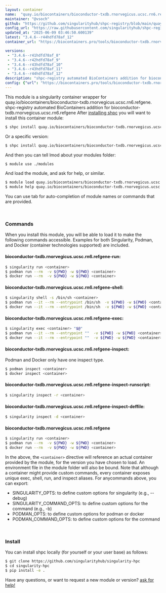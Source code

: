 ```yaml
---
layout: container
name:  "quay.io/biocontainers/bioconductor-txdb.rnorvegicus.ucsc.rn6.refgene"
maintainer: "@vsoch"
github: "https://github.com/singularityhub/shpc-registry/blob/main/quay.io/biocontainers/bioconductor-txdb.rnorvegicus.ucsc.rn6.refgene/container.yaml"
config_url: "https://raw.githubusercontent.com/singularityhub/shpc-registry/main/quay.io/biocontainers/bioconductor-txdb.rnorvegicus.ucsc.rn6.refgene/container.yaml"
updated_at: "2025-06-09 03:46:50.600139"
latest: "3.4.6--r44hdfd78af_12"
container_url: "https://biocontainers.pro/tools/bioconductor-txdb.rnorvegicus.ucsc.rn6.refgene"

versions:
 - "3.4.6--r41hdfd78af_8"
 - "3.4.6--r42hdfd78af_9"
 - "3.4.6--r43hdfd78af_10"
 - "3.4.6--r43hdfd78af_11"
 - "3.4.6--r44hdfd78af_12"
description: "shpc-registry automated BioContainers addition for bioconductor-txdb.rnorvegicus.ucsc.rn6.refgene"
config: {"url": "https://biocontainers.pro/tools/bioconductor-txdb.rnorvegicus.ucsc.rn6.refgene", "maintainer": "@vsoch", "description": "shpc-registry automated BioContainers addition for bioconductor-txdb.rnorvegicus.ucsc.rn6.refgene", "latest": {"3.4.6--r44hdfd78af_12": "sha256:c8f3dacff3f5ae641e69a3c3b328e6d17b08c1ee18427959065227e6dc2b2be6"}, "tags": {"3.4.6--r41hdfd78af_8": "sha256:54a045a5a2b8dc001f5713c361b890c9ee6d8c93b58a4c22f3b3710b5c81ce39", "3.4.6--r42hdfd78af_9": "sha256:207638b5bc382881b11b12c5fdd2fe5e60d7ec8d43c4e74923f167a84c753e0b", "3.4.6--r43hdfd78af_10": "sha256:8f227bb7a05e933787951cb88a932f2ba16450513eba508bd98ca31a51b11c2b", "3.4.6--r43hdfd78af_11": "sha256:3830cfe46b8591dba2056e74f5c0f3a1b44df6d4b7fa363742277e7a477148c3", "3.4.6--r44hdfd78af_12": "sha256:c8f3dacff3f5ae641e69a3c3b328e6d17b08c1ee18427959065227e6dc2b2be6"}, "docker": "quay.io/biocontainers/bioconductor-txdb.rnorvegicus.ucsc.rn6.refgene"}
---
```


This module is a singularity container wrapper for quay.io/biocontainers/bioconductor-txdb.rnorvegicus.ucsc.rn6.refgene.
shpc-registry automated BioContainers addition for bioconductor-txdb.rnorvegicus.ucsc.rn6.refgene
After [installing shpc](#install) you will want to install this container module:


```bash
$ shpc install quay.io/biocontainers/bioconductor-txdb.rnorvegicus.ucsc.rn6.refgene
```

Or a specific version:

```bash
$ shpc install quay.io/biocontainers/bioconductor-txdb.rnorvegicus.ucsc.rn6.refgene:3.4.6--r44hdfd78af_12
```

And then you can tell lmod about your modules folder:

```bash
$ module use ./modules
```

And load the module, and ask for help, or similar.

```bash
$ module load quay.io/biocontainers/bioconductor-txdb.rnorvegicus.ucsc.rn6.refgene/3.4.6--r44hdfd78af_12
$ module help quay.io/biocontainers/bioconductor-txdb.rnorvegicus.ucsc.rn6.refgene/3.4.6--r44hdfd78af_12
```

You can use tab for auto-completion of module names or commands that are provided.

<br>

### Commands

When you install this module, you will be able to load it to make the following commands accessible.
Examples for both Singularity, Podman, and Docker (container technologies supported) are included.

#### bioconductor-txdb.rnorvegicus.ucsc.rn6.refgene-run:

```bash
$ singularity run <container>
$ podman run --rm  -v ${PWD} -w ${PWD} <container>
$ docker run --rm  -v ${PWD} -w ${PWD} <container>
```

#### bioconductor-txdb.rnorvegicus.ucsc.rn6.refgene-shell:

```bash
$ singularity shell -s /bin/sh <container>
$ podman run --it --rm --entrypoint /bin/sh  -v ${PWD} -w ${PWD} <container>
$ docker run --it --rm --entrypoint /bin/sh  -v ${PWD} -w ${PWD} <container>
```

#### bioconductor-txdb.rnorvegicus.ucsc.rn6.refgene-exec:

```bash
$ singularity exec <container> "$@"
$ podman run --it --rm --entrypoint ""  -v ${PWD} -w ${PWD} <container> "$@"
$ docker run --it --rm --entrypoint ""  -v ${PWD} -w ${PWD} <container> "$@"
```

#### bioconductor-txdb.rnorvegicus.ucsc.rn6.refgene-inspect:

Podman and Docker only have one inspect type.

```bash
$ podman inspect <container>
$ docker inspect <container>
```

#### bioconductor-txdb.rnorvegicus.ucsc.rn6.refgene-inspect-runscript:

```bash
$ singularity inspect -r <container>
```

#### bioconductor-txdb.rnorvegicus.ucsc.rn6.refgene-inspect-deffile:

```bash
$ singularity inspect -d <container>
```



#### bioconductor-txdb.rnorvegicus.ucsc.rn6.refgene

```bash
$ singularity run <container>
$ podman run --rm  -v ${PWD} -w ${PWD} <container>
$ docker run --rm  -v ${PWD} -w ${PWD} <container>
```


In the above, the `<container>` directive will reference an actual container provided
by the module, for the version you have chosen to load. An environment file in the
module folder will also be bound. Note that although a container
might provide custom commands, every container exposes unique exec, shell, run, and
inspect aliases. For anycommands above, you can export:

 - SINGULARITY_OPTS: to define custom options for singularity (e.g., --debug)
 - SINGULARITY_COMMAND_OPTS: to define custom options for the command (e.g., -b)
 - PODMAN_OPTS: to define custom options for podman or docker
 - PODMAN_COMMAND_OPTS: to define custom options for the command

<br>

### Install

You can install shpc locally (for yourself or your user base) as follows:

```bash
$ git clone https://github.com/singularityhub/singularity-hpc
$ cd singularity-hpc
$ pip install -e .
```

Have any questions, or want to request a new module or version? [ask for help!](https://github.com/singularityhub/singularity-hpc/issues)